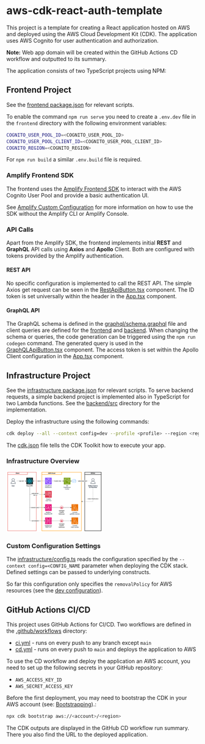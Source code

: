 # aws-cdk-react-auth-template

This project is a template for creating a React application hosted on AWS and deployed using the AWS Cloud Development Kit (CDK).
The application uses AWS Cognito for user authentication and authorization.

**Note:** Web app domain will be created within the GitHub Actions CD workflow and outputted to its summary.

The application consists of two TypeScript projects using NPM:

## Frontend Project
See the [frontend package.json](frontend/package.json) for relevant scripts.

To enable the command `npm run serve` you need to create a `.env.dev` file in the `frontend` directory with the following environment variables:
```bash
COGNITO_USER_POOL_ID=<COGNITO_USER_POOL_ID>
COGNITO_USER_POOL_CLIENT_ID=<COGNITO_USER_POOL_CLIENT_ID>
COGNITO_REGION=<COGNITO_REGION>
```
For `npm run build` a similar `.env.build` file is required.

### Amplify Frontend SDK
The frontend uses the [Amplify Frontend SDK](https://docs.amplify.aws/react/) to interact with the AWS Cognito User Pool and provide a basic authentication UI.

See [Amplify Custom Configuration](https://docs.amplify.aws/react/reference/amplify_outputs/#custom-configuration) for more information on how to use the SDK without the Amplify CLI or Amplify Console.

### API Calls
Apart from the Amplify SDK, the frontend implements initial **REST** and **GraphQL** API calls using **Axios** and **Apollo** Client.
Both are configured with tokens provided by the Amplify authentication.

#### REST API
No specific configuration is implemented to call the REST API.
The simple Axios get request can be seen in the [RestApiButton.tsx](frontend/src/components/RestApiButton.tsx) component.
The ID token is set universally within the header in the [App.tsx](frontend/src/App.tsx) component.

#### GraphQL API
The GraphQL schema is defined in the [graphql/schema.graphql](graphql/schema.graphql) file and client queries are defined for the [frontend](frontend/src/graphql/queries.ts) and [backend](frontend/src/graphql/queries.ts).
When changing the schema or queries, the code generation can be triggered using the `npm run codegen` command.
The generated query is used in the [GraphQLApiButton.tsx](frontend/src/components/GraphqlApiButton.tsx) component.
The access token is set within the Apollo Client configuration in the [App.tsx](frontend/src/App.tsx) component.

## Infrastructure Project
See the [infrastructure package.json](infrastructure/package.json) for relevant scripts.
To serve backend requests, a simple backend project is implemented also in TypeScript for two Lambda functions.
See the [backend/src](backend/src) directory for the implementation.

Deploy the infrastructure using the following commands:
```bash
cdk deploy --all --context config=dev --profile <profile> --region <region>
```

The [cdk.json](infrastructure/cdk.json) file tells the CDK Toolkit how to execute your app.

### Infrastructure Overview
<img alt="Infrastructure" src="docs/infrastructure.drawio.png" style="width: 50%;">

### Custom Configuration Settings
The [infrastructure/config.ts](infrastructure/src/config.ts) reads the configuration specified by the `--context config=<CONFIG_NAME` parameter when deploying the CDK stack.
Defined settings can be passed to underlying constructs.

So far this configuration only specifies the `removalPolicy` for AWS resources (see the [dev configuration](config/dev.json)).


## GitHub Actions CI/CD
This project uses GitHub Actions for CI/CD. Two workflows are defined in the [.github/workflows](.github/workflows) directory:
- [ci.yml](.github/workflows/ci.yml) - runs on every push to any branch except `main`
- [cd.yml](.github/workflows/cd.yml) - runs on every push to `main` and deploys the application to AWS

To use the CD workflow and deploy the application an AWS account, you need to set up the following secrets in your GitHub repository:
- `AWS_ACCESS_KEY_ID`
- `AWS_SECRET_ACCESS_KEY`

Before the first deployment, you may need to bootstrap the CDK in your AWS account (see: [Bootstrapping](https://docs.aws.amazon.com/cdk/v2/guide/bootstrapping.html)).:
```bash
npx cdk bootstrap aws://<account>/<region>
```

The CDK outputs are displayed in the GitHub CD workflow run summary.
There you also find the URL to the deployed application.
